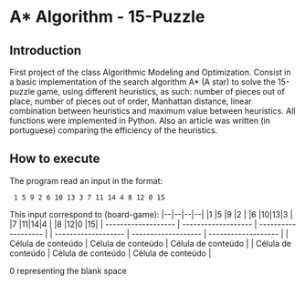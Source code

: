 # A* Algorithm - 15-Puzzle

## Introduction
First project of the class Algorithmic Modeling and Optimization.
Consist in a basic implementation of the search algorithm A* (A star) to solve the 15-puzzle game,
using different heuristics, as such: number of pieces out of place, number of pieces out of order,
Manhattan distance, linear combination between heuristics and maximum value between heuristics.
All functions were implemented in Python. Also an article was written (in portuguese)
comparing the efficiency of the heuristics.

## How to execute

The program read an input in the format:

     1 5 9 2 6 10 13 3 7 11 14 4 8 12 0 15

This input correspond to (board-game):
|--|--|--|--|
|1 |5 |9 |2 |
|6 |10|13|3 |
|7 |11|14|4 |
|8 |12|0 |15|
| ------------------- | ------------------- | ------------------- |
| ------------------- | ------------------- | ------------------- |
|  Célula de conteúdo |  Célula de conteúdo |  Célula de conteúdo |
|  Célula de conteúdo |  Célula de conteúdo | Célula de conteúdo  |

0 representing the blank space
